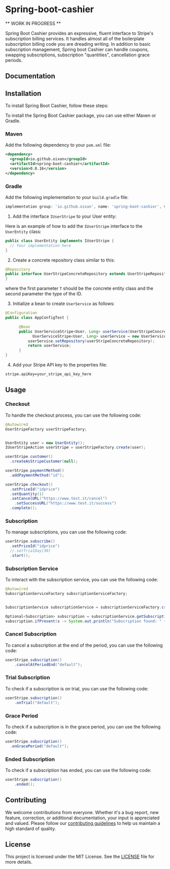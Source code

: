 # Spring-boot-cashier
** WORK IN PROGRESS **

Spring Boot Cashier provides an expressive, fluent interface to Stripe's subscription billing services. It handles almost all of the boilerplate subscription billing code you are dreading writing. In addition to basic subscription management, Spring boot Cashier can handle coupons, swapping subscriptions, subscription "quantities", cancellation grace periods.

## Documentation

## Installation

To install Spring Boot Cashier, follow these steps:

To install the Spring Boot Cashier package, you can use either Maven or Gradle.

### Maven

Add the following dependency to your `pom.xml` file:

```xml
<dependency>
  <groupId>io.github.oixan</groupId>
  <artifactId>spring-boot-cashier</artifactId>
  <version>0.0.16</version>
</dependency>
```

### Gradle

Add the following implementation to your `build.gradle` file:

```groovy
implementation group: 'io.github.oixan', name: 'spring-boot-cashier', version: '0.0.16'
```

1. Add the interface `IUserStripe` to your User entity:

Here is an example of how to add the `IUserStripe` interface to the `UserEntity` class:

```java
public class UserEntity implements IUserStripe {
  // Your implementation here
}
```

2. Create a concrete repository class similar to this:

```java
@Repository
public interface UserStripeConcreteRepository extends UserStripeRepository<UserEntity, Long> {
}
```

where the first parameter `T` should be the concrete entity class and the second parameter the type of the ID.

3. Initialize a bean to create `UserService` as follows:

```java
@Configuration
public class AppConfigTest {

	  @Bean
	  public UserServiceStripe<User, Long> userService(UserStripeConcreteRepository userStripeConcreteRepository) {
		    UserServiceStripe<User, Long> userService = new UserServiceStripe<>();
	      userService.setRepository(userStripeConcreteRepository);
	      return userService;
	  }
}
```

4. Add your Stripe API key to the properties file:

```properties
stripe.apiKey=your_stripe_api_key_here
```

## Usage

### Checkout

To handle the checkout process, you can use the following code:

```java
@Autowired 
UserStripeFactory userStripeFactory;


UserEntity user = new UserEntity();
IUserStripeAction userStripe = userStripeFactory.create(user);

userStripe.customer()
  .createAsStripeCustomer(null);

userStripe.paymentMethod()
  .addPaymentMethod("id");

userStripe.checkout()
  .setPriceId("idprice")
  .setQuantity(1)
  .setCancelURL("https://www.test.it/cancel")
	.setSuccessURL("https://www.test.it/success")
  .complete();
```

### Subscription

To manage subscriptions, you can use the following code:

```java
userStripe.subscribe()
  .setPriceId("idprice")
  //.setTrialDay(30)
  .start();
```

### Subscription Service

To interact with the subscription service, you can use the following code:

```java
@Autowired 
SubscriptionServiceFactory subscriptionServiceFactory;


SubscriptionService subscriptionService = subscriptionServiceFactory.create();

Optional<Subscription> subscription = subscriptionService.getSubscriptionByUserIdAndType("id", "default");
subscription.ifPresent(s -> System.out.println("Subscription found: " + s.getType()));
```

### Cancel Subscription

To cancel a subscription at the end of the period, you can use the following code:

```java
userStripe.subscription()
    .cancelAtPeriodEnd("default");
```

### Trial Subscription

To check if a subscription is on trial, you can use the following code:

```java
userStripe.subscription()
    .onTrial("default");
```

### Grace Period

To check if a subscription is in the grace period, you can use the following code:

```java
userStripe.subscription()
  .onGracePeriod("default");
```

### Ended Subscription

To check if a subscription has ended, you can use the following code:

```java
userStripe.subscription()
    .ended();
```

## Contributing

We welcome contributions from everyone. Whether it's a bug report, new feature, correction, or additional documentation, your input is appreciated and valued. Please follow our [contributing guidelines](CONTRIBUTING.md) to help us maintain a high standard of quality.


## License

This project is licensed under the MIT License. See the [LICENSE](LICENSE) file for more details.